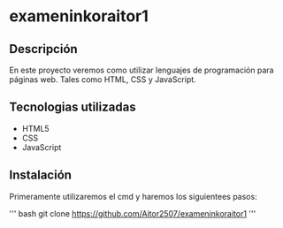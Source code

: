 # exameninkoraitor1



## Descripción

En este proyecto veremos como utilizar lenguajes de programación para páginas web. Tales como HTML, CSS y JavaScript.

## Tecnologias utilizadas
- HTML5
- CSS
- JavaScript

## Instalación
Primeramente utilizaremos el cmd y haremos los siguientees pasos:

''' bash
git clone https://github.com/Aitor2507/exameninkoraitor1
'''



